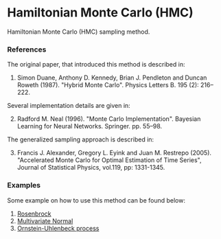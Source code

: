 # Hamiltonian Monte Carlo (HMC)

Hamiltonian Monte Carlo (HMC) sampling method.

### References

The original paper, that introduced this method is described in:

   1. Simon Duane, Anthony D. Kennedy, Brian J. Pendleton and Duncan Roweth (1987).
   "Hybrid Monte Carlo". Physics Letters B. 195 (2): 216–222.

Several implementation details are given in:

   2. Radford M. Neal (1996). "Monte Carlo Implementation".
   Bayesian Learning for Neural Networks. Springer. pp. 55–98.

The generalized sampling approach is described in:

   3. Francis J. Alexander, Gregory L. Eyink and Juan M. Restrepo (2005).
   "Accelerated Monte Carlo for Optimal Estimation of Time Series",
   Journal of Statistical Physics, vol.119, pp: 1331-1345.


### Examples

Some example on how to use this method can be found below:

1. [Rosenbrock](examples/example_rosenbrock.ipynb)
2. [Multivariate Normal](examples/example_multivariate_normal.ipynb)
3. [Ornstein-Uhlenbeck process](examples/example_ornstein_uhlenbeck.ipynb)
